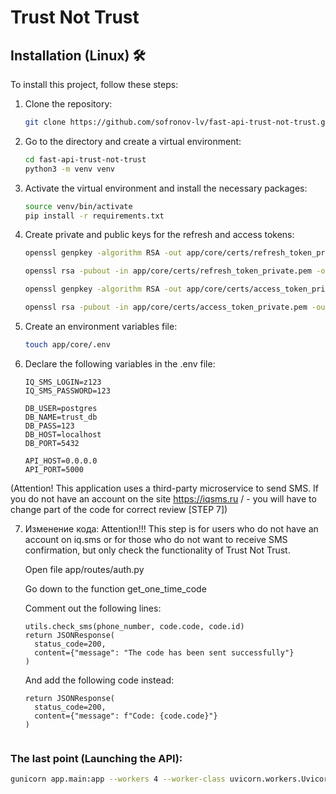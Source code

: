 # Trust Not Trust

## Installation (Linux) 🛠️
To install this project, follow these steps:
1. Clone the repository:
   ```bash
   git clone https://github.com/sofronov-lv/fast-api-trust-not-trust.git

2. Go to the directory and create a virtual environment:
   ```bash
   cd fast-api-trust-not-trust
   python3 -m venv venv
   
3. Activate the virtual environment and install the necessary packages:
   ```bash
   source venv/bin/activate
   pip install -r requirements.txt

4. Create private and public keys for the refresh and access tokens:
   ```bash
   openssl genpkey -algorithm RSA -out app/core/certs/refresh_token_private.pem -pkeyopt rsa_keygen_bits:2048
   ```
   ```bash
   openssl rsa -pubout -in app/core/certs/refresh_token_private.pem -out app/core/certs/refresh_token_public.pem
   ```
   ```bash
   openssl genpkey -algorithm RSA -out app/core/certs/access_token_private.pem -pkeyopt rsa_keygen_bits:2048
   ```
   ```bash
   openssl rsa -pubout -in app/core/certs/access_token_private.pem -out app/core/certs/access_token_public.pem
   ```

5. Create an environment variables file:
   ```bash
   touch app/core/.env
   ```

6. Declare the following variables in the .env file:
   ```text
   IQ_SMS_LOGIN=z123
   IQ_SMS_PASSWORD=123

   DB_USER=postgres
   DB_NAME=trust_db
   DB_PASS=123
   DB_HOST=localhost
   DB_PORT=5432
   
   API_HOST=0.0.0.0
   API_PORT=5000
   ```
(Attention! This application uses a third-party microservice to send SMS. If you do not have an account on the site https://iqsms.ru / - you will have to change part of the code for correct review [STEP 7])

7. Изменение кода:
   Attention!!! This step is for users who do not have an account on iq.sms or for those who do not want to receive SMS confirmation, but only check the functionality of Trust Not Trust.

   Open file app/routes/auth.py
   
   Go down to the function get_one_time_code
   
   Comment out the following lines:
      ```python3
      utils.check_sms(phone_number, code.code, code.id)
      return JSONResponse(
        status_code=200,
        content={"message": "The code has been sent successfully"}
      )
      ```
      
      And add the following code instead:
      ```python3
      return JSONResponse(
        status_code=200,
        content={"message": f"Code: {code.code}"}
      )


### The last point (Launching the API):
   ```bash
   gunicorn app.main:app --workers 4 --worker-class uvicorn.workers.UvicornWorker --bind 0.0.0.0:8000
